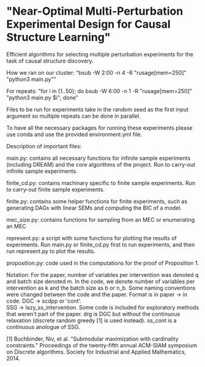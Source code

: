 # "Near-Optimal Multi-Perturbation Experimental Design for Causal Structure Learning"
Efficient algorithms for selecting multiple perturbation experiments for the task of causal structure discovery.

How we ran on our cluster:
"bsub -W 2:00 -n 4 -R "rusage[mem=250]" "python3 main.py""

For repeats:
"for i in {1..50}; do bsub -W 6:00 -n 1 -R "rusage[mem=250]" "python3 main.py $i"; done"

Files to be run for experiments take in the random seed as the first input argument so multiple repeats can be done in parallel. 

To have all the necessary packages for running these experiments please use conda and use the provided environment.yml file. 

Description of important files:

main.py: contains all necessary functions for infinite sample experiments (including DREAM) and the 
    core algorithms of the project. Run to carry-out infinite sample experiments. 
    
finite_cd.py: contains machinary specific to finite sample experiments. Run to carry-out finite sample experiments.

finite.py: contains some helper functions for finite experiments, such as generating DAGs with linear SEMs and computing the BIC of a model.

mec_size.py: contains functions for sampling from an MEC or enumerating an MEC

represent.py: a script with some functions for plotting the results of experiments. Run main.py or finite_cd.py first to run experiments, and then run represent.py to plot the results. 

proposition.py: code used in the computations for the proof of Proposition 1. 

Notation:
For the paper, number of variables per intervention was denoted q and batch size denoted m. In the code, we denote number of variables per intervention as k and the batch size as b or n_b. Some naming conventions were changed between the code and the paper. Format is in paper -> in code. 
DGC -> scdpp or 'cont'.  
SSG -> lazy_ss_intervention. 
Some code is included for exploratory methods that weren't part of the paper. drg is DGC but without the continuous relaxation (discrete random greedy [1] is used instead). ss_cont is a continuous anologue of SSG. 


[1] Buchbinder, Niv, et al. "Submodular maximization with cardinality constraints." Proceedings of the twenty-fifth annual ACM-SIAM symposium on Discrete algorithms. Society for Industrial and Applied Mathematics, 2014.
